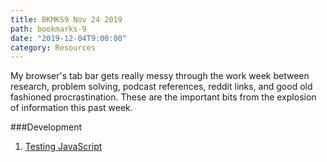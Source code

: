 ```yaml
---
title: BKMKS9 Nov 24 2019
path: bookmarks-9
date: "2019-12-04T9:00:00"
category: Resources
---
```

My browser's tab bar gets really messy through the work week between research, problem solving, podcast references, reddit links, and good old fashioned procrastination. These are the important bits from the explosion of information this past week.

###Development
1. [Testing JavaScript](https://testingjavascript.com/)
